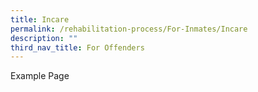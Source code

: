 ```yaml
---
title: Incare
permalink: /rehabilitation-process/For-Inmates/Incare
description: ""
third_nav_title: For Offenders
---
```


Example Page